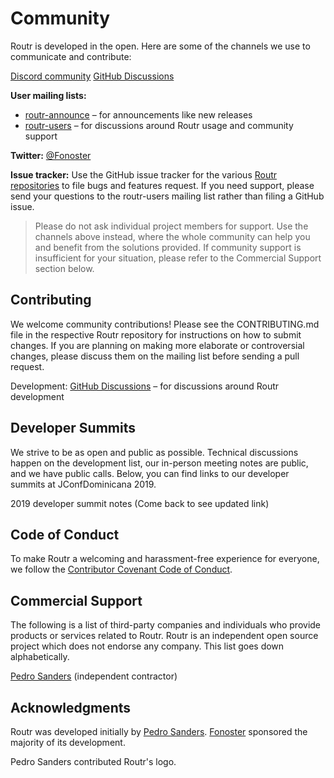 # Community

Routr is developed in the open. Here are some of the channels we use to communicate and contribute:

[Discord community](https://discord.com/invite/mpWSRUhG7e)
[GitHub Discussions](https://github.com/fonoster/routr/discussions)

**User mailing lists:**

- [routr-announce](https://groups.google.com/forum/#!forum/routr-announce) – for announcements like new releases
- [routr-users](https://groups.google.com/forum/#!forum/routr-users) – for discussions around Routr usage and community support

**Twitter:** [@Fonoster](https://twitter.com/fonoster)

**Issue tracker:** Use the GitHub issue tracker for the various [Routr repositories](https://github.com/fonoster/) to file bugs and features request. If you need support, please send your questions to the routr-users mailing list rather than filing a GitHub issue.

>Please do not ask individual project members for support. Use the channels above instead, where the whole community can help you and benefit from the solutions provided. If community support is insufficient for your situation, please refer to the Commercial Support section below.

## Contributing

We welcome community contributions! Please see the CONTRIBUTING.md file in the respective Routr repository for instructions on how to submit changes. If you are planning on making more elaborate or controversial changes, please discuss them on the mailing list before sending a pull request.

Development: [GitHub Discussions](https://github.com/fonoster/routr/discussions) – for discussions around Routr development

## Developer Summits

We strive to be as open and public as possible. Technical discussions happen on the development list, our in-person meeting notes are public, and we have public calls. Below, you can find links to our developer summits at JConfDominicana 2019.

2019 developer summit notes (Come back to see updated link)

## Code of Conduct

To make Routr a welcoming and harassment-free experience for everyone, we follow the [Contributor Covenant Code of Conduct](https://github.com/fonoster/routr/blob/master/CODE_OF_CONDUCT.md).

## Commercial Support

The following is a list of third-party companies and individuals who provide products or services related to Routr. Routr is an independent open source project which does not endorse any company. This list goes down alphabetically.

[Pedro Sanders](https://github.com/psanders) (independent contractor)

## Acknowledgments

Routr was developed initially by [Pedro Sanders](https://github.com/psanders). [Fonoster](https://fonoster.com) sponsored the majority of its development.

Pedro Sanders contributed Routr's logo.
